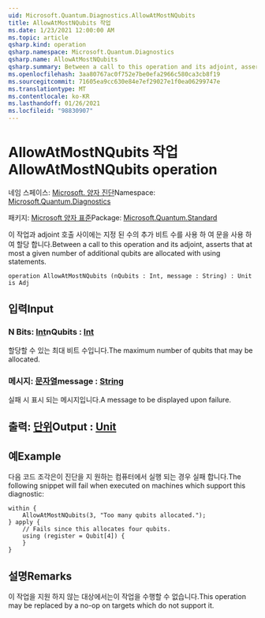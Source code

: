 ```yaml
---
uid: Microsoft.Quantum.Diagnostics.AllowAtMostNQubits
title: AllowAtMostNQubits 작업
ms.date: 1/23/2021 12:00:00 AM
ms.topic: article
qsharp.kind: operation
qsharp.namespace: Microsoft.Quantum.Diagnostics
qsharp.name: AllowAtMostNQubits
qsharp.summary: Between a call to this operation and its adjoint, asserts that at most a given number of additional qubits are allocated with using statements.
ms.openlocfilehash: 3aa80767ac0f752e7be0efa2966c580ca3cb8f19
ms.sourcegitcommit: 71605ea9cc630e84e7ef29027e1f0ea06299747e
ms.translationtype: MT
ms.contentlocale: ko-KR
ms.lasthandoff: 01/26/2021
ms.locfileid: "98830907"
---
```

# <a name="allowatmostnqubits-operation"></a><span data-ttu-id="76c09-102">AllowAtMostNQubits 작업</span><span class="sxs-lookup"><span data-stu-id="76c09-102">AllowAtMostNQubits operation</span></span>

<span data-ttu-id="76c09-103">네임 스페이스: [Microsoft. 양자 진단](xref:Microsoft.Quantum.Diagnostics)</span><span class="sxs-lookup"><span data-stu-id="76c09-103">Namespace: [Microsoft.Quantum.Diagnostics](xref:Microsoft.Quantum.Diagnostics)</span></span>

<span data-ttu-id="76c09-104">패키지: [Microsoft 양자 표준](https://nuget.org/packages/Microsoft.Quantum.Standard)</span><span class="sxs-lookup"><span data-stu-id="76c09-104">Package: [Microsoft.Quantum.Standard](https://nuget.org/packages/Microsoft.Quantum.Standard)</span></span>


<span data-ttu-id="76c09-105">이 작업과 adjoint 호출 사이에는 지정 된 수의 추가 비트 수를 사용 하 여 문을 사용 하 여 할당 합니다.</span><span class="sxs-lookup"><span data-stu-id="76c09-105">Between a call to this operation and its adjoint, asserts that at most a given number of additional qubits are allocated with using statements.</span></span>

```qsharp
operation AllowAtMostNQubits (nQubits : Int, message : String) : Unit is Adj
```


## <a name="input"></a><span data-ttu-id="76c09-106">입력</span><span class="sxs-lookup"><span data-stu-id="76c09-106">Input</span></span>

### <a name="nqubits--int"></a><span data-ttu-id="76c09-107">N Bits: [Int](xref:microsoft.quantum.lang-ref.int)</span><span class="sxs-lookup"><span data-stu-id="76c09-107">nQubits : [Int](xref:microsoft.quantum.lang-ref.int)</span></span>

<span data-ttu-id="76c09-108">할당할 수 있는 최대 비트 수입니다.</span><span class="sxs-lookup"><span data-stu-id="76c09-108">The maximum number of qubits that may be allocated.</span></span>


### <a name="message--string"></a><span data-ttu-id="76c09-109">메시지: [문자열](xref:microsoft.quantum.lang-ref.string)</span><span class="sxs-lookup"><span data-stu-id="76c09-109">message : [String](xref:microsoft.quantum.lang-ref.string)</span></span>

<span data-ttu-id="76c09-110">실패 시 표시 되는 메시지입니다.</span><span class="sxs-lookup"><span data-stu-id="76c09-110">A message to be displayed upon failure.</span></span>



## <a name="output--unit"></a><span data-ttu-id="76c09-111">출력: [단위](xref:microsoft.quantum.lang-ref.unit)</span><span class="sxs-lookup"><span data-stu-id="76c09-111">Output : [Unit](xref:microsoft.quantum.lang-ref.unit)</span></span>



## <a name="example"></a><span data-ttu-id="76c09-112">예</span><span class="sxs-lookup"><span data-stu-id="76c09-112">Example</span></span>

<span data-ttu-id="76c09-113">다음 코드 조각은이 진단을 지 원하는 컴퓨터에서 실행 되는 경우 실패 합니다.</span><span class="sxs-lookup"><span data-stu-id="76c09-113">The following snippet will fail when executed on machines which support this diagnostic:</span></span>

```qsharp
within {
    AllowAtMostNQubits(3, "Too many qubits allocated.");
} apply {
    // Fails since this allocates four qubits.
    using (register = Qubit[4]) {
    }
}
```

## <a name="remarks"></a><span data-ttu-id="76c09-114">설명</span><span class="sxs-lookup"><span data-stu-id="76c09-114">Remarks</span></span>

<span data-ttu-id="76c09-115">이 작업을 지원 하지 않는 대상에서는이 작업을 수행할 수 없습니다.</span><span class="sxs-lookup"><span data-stu-id="76c09-115">This operation may be replaced by a no-op on targets which do not support it.</span></span>